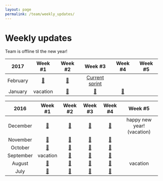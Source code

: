 ```yaml
---
layout: page
permalink: /team/weekly_updates/
---
```


# Weekly updates

Team is offline til the new year!

| 2017 | Week #1 | Week #2 | Week #3 | Week #4 | Week #5 |
|:-----:|:-------:|:-------:|:-------:|:-------:|:-------:|
| February  | [🎉](2017-02-01) | [🎉](2017-02-08) | [Current sprint](https://github.com/orgs/material-motion/projects/4) |  |
| January   | vacation | [🎉](2017-01-11) | [🎉](2017-01-18) | [🎉](2017-01-25) |

| 2016 | Week #1 | Week #2 | Week #3 | Week #4 | Week #5 |
|:-----:|:-------:|:-------:|:-------:|:-------:|:-------:|
| December  | [🎉](2016-12-01) | [🎉](2016-12-07) | [🎉](2016-12-14) | [🎉](2016-12-21) | happy new year! (vacation) |
| November  | [🎉](2016-11-02) | [🎉](2016-11-10) | [🎉](2016-11-16) | [🎉](2016-11-23) |
| October   | [🎉](2016-10-05) | [🎉](2016-10-12) | [🎉](2016-10-19) | [🎉](2016-10-26) |
| September | vacation |  [🎉](2016-09-14) | [🎉](2016-09-21) | [🎉](2016-09-28) |
| August    | [🎉](2016-08-03) | [🎉](2016-08-10) | [🎉](2016-08-17) | [🎉](2016-08-24) | vacation |
| July      | [🎉](2016-07-06) | [🎉](2016-07-13) | [🎉](2016-07-20) | [🎉](2016-07-27) |
